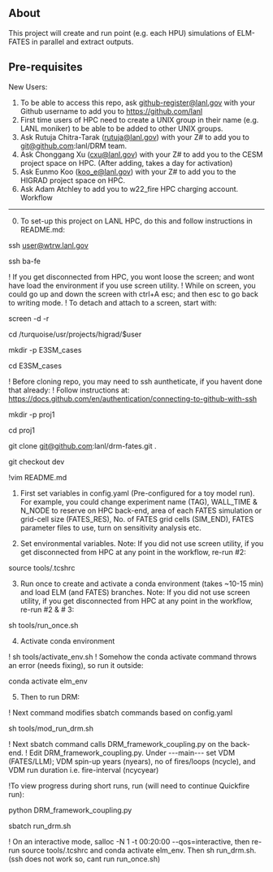About
--------------------------------------------------------------------------------

This project will create and run point (e.g. each HPU) simulations of ELM-FATES in parallel and extract outputs.

Pre-requisites
--------------------------------------------------------------------------------
New Users:

1. To be able to access this repo, ask github-register@lanl.gov with your Github username to add you to https://github.com/lanl
2. First time users of HPC need to create a UNIX group in their name (e.g. LANL moniker) to be able to be added to other UNIX groups.
3. Ask Rutuja Chitra-Tarak (rutuja@lanl.gov) with your Z# to add you to git@github.com:lanl/DRM team.
4. Ask Chonggang Xu (cxu@lanl.gov) with your Z# to add you to the CESM project space on HPC. (After adding, takes a day for activation)
5. Ask Eunmo Koo (koo_e@lanl.gov) with your Z# to add you to the HIGRAD project space on HPC.
6. Ask Adam Atchley to add you to w22_fire HPC charging account.
Workflow
--------------------------------------------------------------------------------
0. To set-up this project on LANL HPC, do this and follow instructions in README.md:

ssh user@wtrw.lanl.gov

ssh ba-fe

! If you get disconnected from HPC, you wont loose the screen; and wont have load the environment if you use screen utility.
! While on screen, you could go up and down the screen with ctrl+A esc; and then esc to go back to writing mode.
! To detach and attach to a screen, start with:

screen -d -r

cd /turquoise/usr/projects/higrad/$user

mkdir -p E3SM_cases

cd E3SM_cases

! Before cloning repo, you may need to ssh auntheticate, if you havent done that already: 
! Follow instructions at: https://docs.github.com/en/authentication/connecting-to-github-with-ssh

mkdir -p proj1

cd proj1

git clone git@github.com:lanl/drm-fates.git .

git checkout dev

!vim README.md

1. First set variables in config.yaml (Pre-configured for a toy model run). For example, you could change experiment name (TAG), WALL_TIME & N_NODE to reserve on HPC back-end, area of each FATES simulation or grid-cell size (FATES_RES), No. of FATES grid cells (SIM_END), FATES parameter files to use, turn on sensitivity analysis etc. 

2. Set environmental variables. Note: If you did not use screen utility, if you get disconnected from HPC at any point in the workflow, re-run #2:

source tools/.tcshrc

3. Run once to create and activate a conda environment (takes ~10-15 min) and load ELM (and FATES) branches. Note: If you did not use screen utility, if you get disconnected from HPC at any point in the workflow, re-run #2 & # 3:

sh tools/run_once.sh

4. Activate conda environment

! sh tools/activate_env.sh 
! Somehow the conda activate command throws an error (needs fixing), so run it outside:

conda activate elm_env

5. Then to run DRM:

! Next command modifies sbatch commands based on config.yaml

sh tools/mod_run_drm.sh 

! Next sbatch command calls DRM_framework_coupling.py on the back-end.
! Edit DRM_framework_coupling.py. Under ---main--- set VDM (FATES/LLM); VDM spin-up years (nyears), no of fires/loops (ncycle), and VDM run duration i.e. fire-interval (ncycyear)

!To view progress during short runs, run (will need to continue Quickfire run): 

python DRM_framework_coupling.py

sbatch run_drm.sh 

! On an interactive mode, salloc -N 1 -t 00:20:00 --qos=interactive, then re-run source tools/.tcshrc and conda activate elm_env. Then sh run_drm.sh. (ssh does not work so, cant run run_once.sh)
